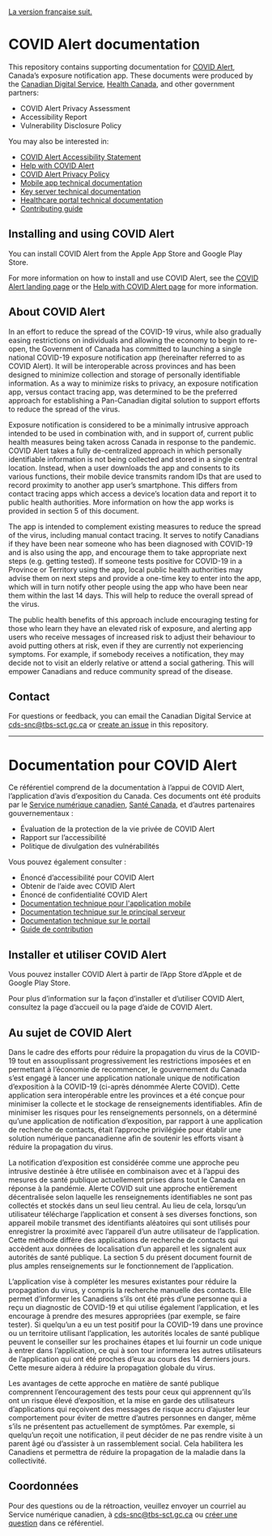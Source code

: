 [La version française suit.](#documentation-pour-covid-alert)

# COVID Alert documentation

This repository contains supporting documentation for [COVID Alert](https://www.canada.ca/en/public-health/services/diseases/coronavirus-disease-covid-19/covid-alert.html), Canada’s exposure notification app. These documents were produced by the [Canadian Digital Service](https://digital.canada.ca/), [Health Canada](https://www.canada.ca/en/health-canada.html), and other government partners:

*   COVID Alert Privacy Assessment
*   Accessibility Report
*   Vulnerability Disclosure Policy

You may also be interested in:

*   [COVID Alert Accessibility Statement](https://www.canada.ca/en/public-health/services/diseases/coronavirus-disease-covid-19/covid-alert/accessibility-statement.html)
*   [Help with COVID Alert](https://www.canada.ca/en/public-health/services/diseases/coronavirus-disease-covid-19/covid-alert/help.html)
*   [COVID Alert Privacy Policy](https://www.canada.ca/en/public-health/services/diseases/coronavirus-disease-covid-19/covid-alert/privacy-policy.html)
*   [Mobile app technical documentation](https://github.com/cds-snc/covid-alert-app#readme)
*   [Key server technical documentation](https://github.com/cds-snc/covid-alert-server#readme)
*   [Healthcare portal technical documentation](https://github.com/cds-snc/covid-alert-portal#readme)
*   [Contributing guide](https://github.com/cds-snc/covid-alert-app/blob/master/CONTRIBUTING.md)


## Installing and using COVID Alert

You can install COVID Alert from the Apple App Store and Google Play Store.

For more information on how to install and use COVID Alert, see the [COVID Alert landing page](https://www.canada.ca/en/public-health/services/diseases/coronavirus-disease-covid-19/covid-alert.html) or the [Help with COVID Alert page](https://www.canada.ca/en/public-health/services/diseases/coronavirus-disease-covid-19/covid-alert/help.html) for more information.


## About COVID Alert

In an effort to reduce the spread of the COVID-19 virus, while also gradually easing restrictions on individuals and allowing the economy to begin to re-open, the Government of Canada has committed to launching a single national COVID-19 exposure notification app (hereinafter referred to as COVID Alert). It will be interoperable across provinces and has been designed to minimize collection and storage of personally identifiable information. As a way to minimize risks to privacy, an exposure notification app, versus contact tracing app, was determined to be the preferred approach for establishing a Pan-Canadian digital solution to support efforts to reduce the spread of the virus.

Exposure notification is considered to be a minimally intrusive approach intended to be used in combination with, and in support of, current public health measures being taken across Canada in response to the pandemic. COVID Alert takes a fully de-centralized approach in which personally identifiable information is not being collected and stored in a single central location. Instead, when a user downloads the app and consents to its various functions, their mobile device transmits random IDs that are used to record proximity to another app user’s smartphone. This differs from contact tracing apps which access a device’s location data and report it to public health authorities. More information on how the app works is provided in section 5 of this document.

The app is intended to complement existing measures to reduce the spread of the virus, including manual contact tracing. It serves to notify Canadians if they have been near someone who has been diagnosed with COVID-19 and is also using the app, and encourage them to take appropriate next steps (e.g. getting tested). If someone tests positive for COVID-19 in a Province or Territory using the app, local public health authorities may advise them on next steps and provide a one-time key to enter into the app, which will in turn notify other people using the app who have been near them within the last 14 days. This will help to reduce the overall spread of the virus.

The public health benefits of this approach include encouraging testing for those who learn they have an elevated risk of exposure, and alerting app users who receive messages of increased risk to adjust their behaviour to avoid putting others at risk, even if they are currently not experiencing symptoms. For example, if somebody receives a notification, they may decide not to visit an elderly relative or attend a social gathering. This will empower Canadians and reduce community spread of the disease.


## Contact

For questions or feedback, you can email the Canadian Digital Service at [cds-snc@tbs-sct.gc.ca](mailto:cds-snc@tbs-sct.gc.ca) or [create an issue](https://github.com/cds-snc/covid-alert-documentation/issues) in this repository.

----

# Documentation pour COVID Alert

Ce référentiel comprend de la documentation à l’appui de COVID Alert, l’application d’avis d’exposition du Canada. Ces documents ont été produits par le [Service numérique canadien](https://numerique.canada.ca/), [Santé Canada](https://www.canada.ca/fr/sante-canada.html), et d’autres partenaires gouvernementaux :   

*   Évaluation de la protection de la vie privée de COVID Alert
*   Rapport sur l’accessibilité
*   Politique de divulgation des vulnérabilités

Vous pouvez également consulter :  

*   Énoncé d’accessibilité pour COVID Alert
*   Obtenir de l’aide avec COVID Alert
*   Énoncé de confidentialité COVID Alert
*   [Documentation technique pour l'application mobile](https://github.com/cds-snc/covid-alert-app#readme)
*   [Documentation technique sur le principal serveur](https://github.com/cds-snc/covid-alert-server#readme)
*   [Documentation technique sur le portail](https://github.com/cds-snc/covid-alert-portal#readme)
*   [Guide de contribution](https://github.com/cds-snc/covid-alert-app/blob/master/CONTRIBUTING.md)

## Installer et utiliser COVID Alert

Vous pouvez installer COVID Alert à partir de l’App Store d’Apple et de Google Play Store.

Pour plus d’information sur la façon d’installer et d’utiliser COVID Alert, consultez la page d’accueil ou la page d’aide de COVID Alert.

## Au sujet de COVID Alert

Dans le cadre des efforts pour réduire la propagation du virus de la COVID-19 tout en assouplissant progressivement les restrictions imposées et en permettant à l’économie de recommencer, le gouvernement du Canada s’est engagé à lancer une application nationale unique de notification d’exposition à la COVID-19 (ci-après dénommée Alerte COVID). Cette application sera interopérable entre les provinces et a été conçue pour minimiser la collecte et le stockage de renseignements identifiables. Afin de minimiser les risques pour les renseignements personnels, on a déterminé qu’une application de notification d’exposition, par rapport à une application de recherche de contacts, était l’approche privilégiée pour établir une solution numérique pancanadienne afin de soutenir les efforts visant à réduire la propagation du virus.

La notification d’exposition est considérée comme une approche peu intrusive destinée à être utilisée en combinaison avec et à l’appui des mesures de santé publique actuellement prises dans tout le Canada en réponse à la pandémie. Alerte COVID suit une approche entièrement décentralisée selon laquelle les renseignements identifiables ne sont pas collectés et stockés dans un seul lieu central. Au lieu de cela, lorsqu’un utilisateur télécharge l’application et consent à ses diverses fonctions, son appareil mobile transmet des identifiants aléatoires qui sont utilisés pour enregistrer la proximité avec l’appareil d’un autre utilisateur de l’application. Cette méthode diffère des applications de recherche de contacts qui accèdent aux données de localisation d’un appareil et les signalent aux autorités de santé publique. La section 5 du présent document fournit de plus amples renseignements sur le fonctionnement de l’application. 

L’application vise à compléter les mesures existantes pour réduire la propagation du virus, y compris la recherche manuelle des contacts. Elle permet d’informer les Canadiens s’ils ont été près d’une personne qui a reçu un diagnostic de COVID-19 et qui utilise également l’application, et les encourage à prendre des mesures appropriées (par exemple, se faire tester). Si quelqu’un a eu un test positif pour la COVID-19 dans une province ou un territoire utilisant l’application, les autorités locales de santé publique peuvent le conseiller sur les prochaines étapes et lui fournir un code unique à entrer dans l’application, ce qui à son tour informera les autres utilisateurs de l’application qui ont été proches d’eux au cours des 14 derniers jours. Cette mesure aidera à réduire la propagation globale du virus.

Les avantages de cette approche en matière de santé publique comprennent l’encouragement des tests pour ceux qui apprennent qu’ils ont un risque élevé d’exposition, et la mise en garde des utilisateurs d’applications qui reçoivent des messages de risque accru d’ajuster leur comportement pour éviter de mettre d’autres personnes en danger, même s’ils ne présentent pas actuellement de symptômes. Par exemple, si quelqu’un reçoit une notification, il peut décider de ne pas rendre visite à un parent âgé ou d’assister à un rassemblement social. Cela habilitera les Canadiens et permettra de réduire la propagation de la maladie dans la collectivité.   

## Coordonnées

Pour des questions ou de la rétroaction, veuillez envoyer un courriel au Service numérique canadien, à [cds-snc@tbs-sct.gc.ca](mailto:cds-snc@tbs-sct.gc.ca) ou [créer une question](https://github.com/cds-snc/covid-alert-documentation/issues) dans ce référentiel.
